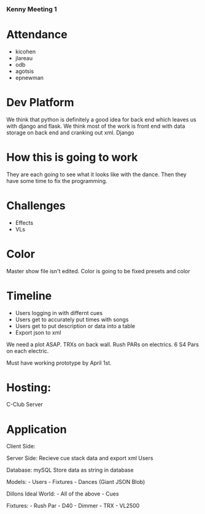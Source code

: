 ### Kenny Meeting 1

# Attendance
* kicohen
* jlareau
* odb
* agotsis
* epnewman

# Dev Platform

We think that python is definitely a good idea for back end which leaves us with django and flask. We think most of the work is front end with data storage on back end and cranking out xml. Django

# How this is going to work

They are each going to see what it looks like with the dance. Then they have some time to fix the programming. 

# Challenges

* Effects
* VLs

# Color

Master show file isn't edited. Color is going to be fixed presets and color

# Timeline

* Users logging in with differnt cues
* Users get to accurately put times with songs
* Users get to put description or data into a table
* Export json to xml

We need a plot ASAP. TRXs on back wall. Rush PARs on electrics. 6 S4 Pars on each electric. 

Must have working prototype by April 1st.

# Hosting:

C-Club Server

# Application

Client Side: 

Server Side: Recieve cue stack data and export xml
	         Users

Database:    mySQL
			 Store data as string in database

Models:
	- Users
	- Fixtures
	- Dances (Giant JSON Blob)

Dillons Ideal World:
	- All of the above
	- Cues

Fixtures:
	- Rush Par
	- D40
	- Dimmer
	- TRX
	- VL2500





